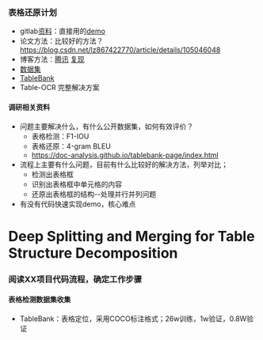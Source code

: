 ### 表格还原计划

* gitlab[资料](https://github.com/DevashishPrasad/CascadeTabNet)：直接用的[demo](https://github.com/MrZilinXiao/Hyper-Table-OCR) 
* 论文方法：比较好的方法？ https://blog.csdn.net/lz867422770/article/details/105046048
* 博客方法：[腾讯](https://zhuanlan.zhihu.com/p/69465271)  [复现](https://mrxiao.net/hyper-table-ocr.html)
* [数据集](https://doc-analysis.github.io/)
* [TableBank](https://doc-analysis.github.io/tablebank-page/index.html)
* Table-OCR 完整解决方案

#### 调研相关资料

* 问题主要解决什么，有什么公开数据集，如何有效评价？
  * 表格检测：F1-IOU
  * 表格还原：4-gram BLEU
  * https://doc-analysis.github.io/tablebank-page/index.html
* 流程上主要有什么问题，目前有什么比较好的解决方法，列举对比；
  * 检测出表格框
  * 识别出表格框中单元格的内容
  * 还原出表格框的结构--处理并行并列问题
* 有没有代码快速实现demo，核心难点





# Deep Splitting and Merging for Table Structure Decomposition



### 阅读XX项目代码流程，确定工作步骤

#### 表格检测数据集收集

* TableBank：表格定位，采用COCO标注格式；26w训练，1w验证，0.8W验证